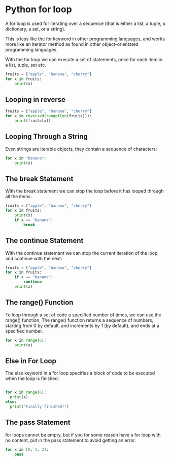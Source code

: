 # Python for loop

A for loop is used for iterating over a sequence (that is either a list, a tuple, a dictionary, a set, or a string).

This is less like the for keyword in other programming languages, and works more like an iterator method as found in other object-orientated programming languages.

With the for loop we can execute a set of statements, once for each item in a list, tuple, set etc.

```py
fruits = ["apple", "banana", "cherry"]
for x in fruits:
    print(x)
```

## Looping in reverse

```py
fruits = ["apple", "banana", "cherry"]
for x in reversed(range(len(fruits))):
    print(fruits[x])
```

## Looping Through a String

Even strings are iterable objects, they contain a sequence of characters:

```py
for x in "banana":
    print(x)
```

## The break Statement

With the break statement we can stop the loop before it has looped through all the items:

```py
fruits = ["apple", "banana", "cherry"]
for x in fruits:
    print(x)
    if x == "banana":
        break
```

## The continue Statement

With the continue statement we can stop the current iteration of the loop, and continue with the next:

```py
fruits = ["apple", "banana", "cherry"]
for x in fruits:
    if x == "banana":
        continue
    print(x)
```

## The range() Function

To loop through a set of code a specified number of times, we can use the range() function,
The range() function returns a sequence of numbers, starting from 0 by default, and increments by 1 (by default), and ends at a specified number.

```py
for x in range(6):
    print(x)
```

## Else in For Loop

The else keyword in a for loop specifies a block of code to be executed when the loop is finished:

```py

for x in range(6):
  print(x)
else:
  print("Finally finished!")
```

## The pass Statement

for loops cannot be empty, but if you for some reason have a for loop with no content,
put in the pass statement to avoid getting an error.

```py
for x in [0, 1, 2]:
    pass
```

